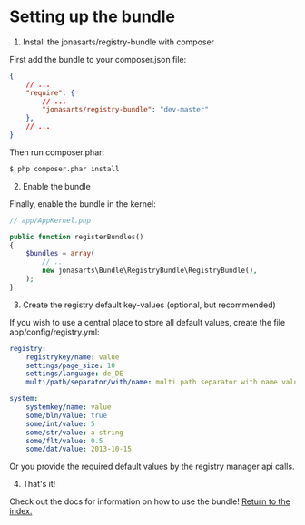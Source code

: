 Setting up the bundle
=====================

1. Install the jonasarts/registry-bundle with composer

First add the bundle to your composer.json file: 

```json
{
    // ...
    "require": {
        // ...
        "jonasarts/registry-bundle": "dev-master"
    },
    // ...
}
```

Then run composer.phar:

``` bash
$ php composer.phar install
```

2. Enable the bundle

Finally, enable the bundle in the kernel:

```php
// app/AppKernel.php

public function registerBundles()
{
    $bundles = array(
        // ...
        new jonasarts\Bundle\RegistryBundle\RegistryBundle(),
    );
}
```

3. Create the registry default key-values (optional, but recommended)

If you wish to use a central place to store all default values, create the file app/config/registry.yml:

```yaml
registry:
    registrykey/name: value
    settings/page_size: 10
    settings/language: de_DE
    multi/path/separator/with/name: multi path separator with name value string

system:
    systemkey/name: value
    some/bln/value: true
    some/int/value: 5
    some/str/value: a string
    some/flt/value: 0.5
    some/dat/value: 2013-10-15
```

Or you provide the required default values by the registry manager api calls.

4. That's it!

Check out the docs for information on how to use the bundle! [Return to the index.](index.md)